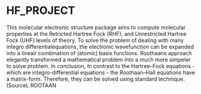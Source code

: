 # HF_PROJECT
This molecular electronic structure package aims to compute molecular properties at the Retricted Hartree Fock (RHF),
and Unrestricted Hartree Fock (UHF) levels of theory. To solve the problem of dealing with many integro differentialequations, the electronic wavefunction can  be expanded into a lineair combination of (atomic) basis functions. Roothaans approach elegantly transformed a mathematical problem into a much more simpeler to solve 
problem. In conclusion, In contrast to the Hartree–Fock equations - which are integro-differential equations - the Roothaan–Hall equations have a matrix-form. Therefore, they can be solved using standard technique. (SourceL ROOTAAN
